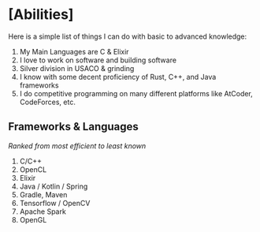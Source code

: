 # [Abilities]
Here is a simple list of things I can do with basic to advanced knowledge:

1. My Main Languages are C & Elixir
2. I love to work on software and building software
3. Silver division in USACO & grinding
4. I know with some decent proficiency of Rust, C++, and Java frameworks
5. I do competitive programming on many different platforms like AtCoder, CodeForces, etc.

## Frameworks & Languages
*Ranked from most efficient to least known*
1. C/C++
2. OpenCL
3. Elixir
4. Java / Kotlin / Spring
5. Gradle, Maven
6. Tensorflow / OpenCV
7. Apache Spark
8. OpenGL
